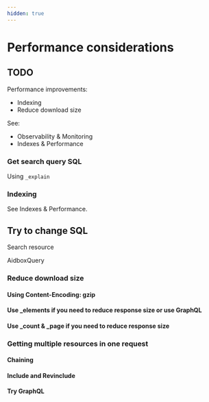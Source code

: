 ```yaml
---
hidden: true
---
```


# Performance considerations

## TODO

Performance improvements:

* Indexing
* Reduce download size

See:

* Observability & Monitoring
* Indexes & Performance

### Get search query SQL

Using `_explain`

### Indexing

See Indexes & Performance.

## Try to change SQL

Search resource

AidboxQuery

### Reduce download size

#### Using Content-Encoding: gzip

#### Use \_elements if you need to reduce response size or use GraphQL

#### Use \_count & \_page if you need to reduce response size

### Getting multiple resources in one request

#### Chaining

#### Include and Revinclude

#### Try GraphQL
